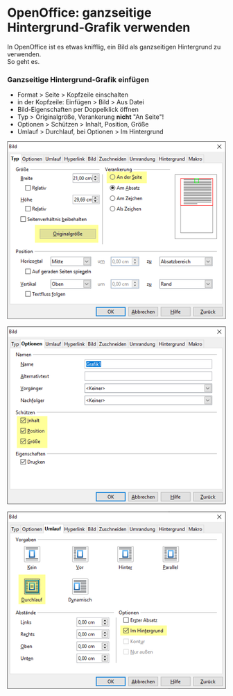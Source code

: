 # OpenOffice: ganzseitige Hintergrund-Grafik verwenden

In OpenOffice ist es etwas knifflig, ein Bild als ganzseitigen Hintergrund zu verwenden.  
So geht es.

### Ganzseitige Hintergrund-Grafik einfügen

- Format > Seite > Kopfzeile einschalten
- in der Kopfzeile: Einfügen > Bild > Aus Datei
- Bild-Eigenschaften per Doppelklick öffnen
- Typ > Originalgröße, Verankerung **nicht** "An Seite"!
- Optionen > Schützen > Inhalt, Position, Größe
- Umlauf > Durchlauf, bei Optionen > Im Hintergrund

![Typ](/documents/img/OO-Hintergrundgrafik-Bild-Typ.png)

![Optionen](/documents/img/OO-Hintergrundgrafik-Bild-Optionen.png)

![Umlauf](/documents/img/OO-Hintergrundgrafik-Bild-Umlauf.png)
